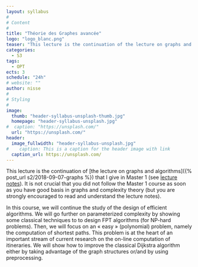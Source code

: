 ```yaml
---
layout: syllabus
#
# Content
#
title: "Théorie des Graphes avancée"
logo: "logo_blanc.png"
teaser: "This lecture is the continuation of the lecture on graphs and algorithms that I give in Master 1."
categories:
  - S3
tags:
  - OPT
ects: 3
schedule: "24h"
# website: ""
author: nisse
#
# Styling
#
image:
  thumb: "header-syllabus-unsplash-thumb.jpg"
  homepage: "header-syllabus-unsplash.jpg"
#  caption: "https://unsplash.com/"
  url: "https://unsplash.com/"
header:
  image_fullwidth: "header-syllabus-unsplash.jpg"
#    caption: This is a caption for the header image with link
  caption_url: https://unsplash.com/
---
```


This lecture is the continuation of [the lecture on graphs and algorithms]({% post_url s2/2018-09-07-graphs %}) that I give in Master 1 (see [lecture notes]( http://www-sop.inria.fr/members/Nicolas.Nisse/M1LectureV2.pdf)).
It is not crucial that you did not follow the Master 1 course as soon as you have good basis in graphs and complexity theory (but you are strongly encouraged to read and understand the lecture notes).

In this course, we will continue the study of the design of efficient algorithms. We will go further on parameterized complexity by showing some classical techniques to to design FPT algorithms (for NP-hard problems). Then, we will focus on an « easy » (polynomial) problem, namely the computation of shortest paths. This problem is at the heart of an important stream of current research on the on-line computation of itineraries. We will show how to improve the classical Dijkstra algorithm either by taking advantage of the graph structures or/and by using preprocessing.
